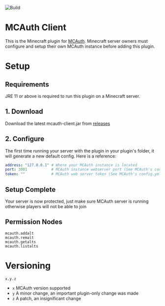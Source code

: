 ![Build](https://github.com/dhghf/mcauth-client/workflows/Gradle%20Build/badge.svg?branch=production)

# MCAuth Client
This is the Minecraft plugin for [MCAuth](https://github.com/dylhack/mcauth). 
Minecraft server owners must configure and setup their own MCAuth instance
before adding this plugin.


# Setup

## Requirements
JRE 11 or above is required to run this plugin on a Minecraft server.

## 1. Download
Download the latest mcauth-client.jar from [releases](https://github.com/dylhack/mcauth-client/releases/latest)

## 2. Configure
The first time running your server with the plugin in your plugin's folder, it
will generate a new default config. Here is a reference:
```yaml
address: "127.0.0.1" # Where your MCAuth instance is located
port: 3001           # MCAuth instance webserver port (See MCAuth's config.yml)
token: ""            # MCAuth web server token (See MCAuth's config.yml)	
```

## Setup Complete
Your server is now protected, just make sure MCAuth server is running otherwise
players will not be able to join

## Permission Nodes
```
mcauth.addalt
mcauth.remalt
mcauth.getalts
mcauth.listalts
```

# Versioning
`x.y.z`
 - `x` MCAuth version supported
 - `y` A minor change, an important plugin-only change was made
 - `z` A patch, an insignificant change
